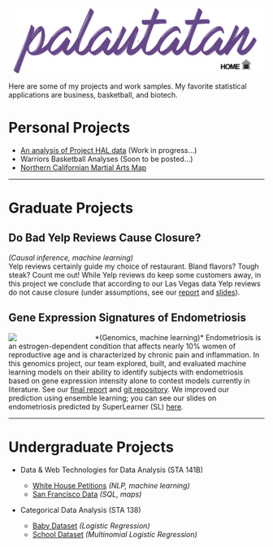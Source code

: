 <a href="/"><img src="images/banners_github.003-home.jpg"></a>

Here are some of my projects and work samples. My favorite statistical applications are business, basketball, and biotech.

# Personal Projects
* <a href="personal/project-hal.html">An analysis of Project HAL data</a> (Work in progress...)
* Warriors Basketball Analyses (Soon to be posted...)
* <a href="https://palautatan.github.io/fight/01-map/yelp-api.html">Northern Californian Martial Arts Map</a>

___

# Graduate Projects

## Do Bad Yelp Reviews Cause Closure?  
*(Causal inference, machine learning)*  
Yelp reviews certainly guide my choice of restaurant. Bland flavors? Tough steak? Count me out! While Yelp reviews do keep some customers away, in this project we conclude that according to our Las Vegas data Yelp reviews do not cause closure (under assumptions, see our <a href="graduate/ph252d/yelp-report.pdf">report</a> and <a href="graduate/ph252d/yelp-slides.pdf">slides</a>).

## Gene Expression Signatures of Endometriosis
<img src="https://raw.githubusercontent.com/palautatan/endometriosis/master/visuals/normalized-heatmap.png" align="left" width="170" border="0px">
*(Genomics, machine learning)*     
Endometriosis is an estrogen-dependent condition that affects nearly 10% women of reproductive age and is characterized by chronic pain and inflammation. In this genomics project, our team explored, built, and evaluated machine learning models on their ability to identify subjects with endometriosis based on gene expression intensity alone to contest models currently in literature. See our <a href="graduate/phc240c/endometriosis-report.pdf">final report</a> and <a href="https://github.com/palautatan/endometriosis">git repository</a>. We improved our prediction using ensemble learning; you can see our slides on endometriosis predicted by SuperLearner (SL) <a href="graduate/phc240a/phc240a-final-slides.pdf">here</a>.


___

# Undergraduate Projects
* Data & Web Technologies for Data Analysis (STA 141B)
    - <a href="project141b" title="Final Project">White House Petitions</a> *(NLP, machine learning)*
    - <a href="assignments/141b_assignment6.html" title="Exploring San Francisco Data">San Francisco Data</a> *(SQL, maps)*  

* Categorical Data Analysis (STA 138)
    - <a href="assignments/138_project3_2.html" title="Logistic Regression">Baby Dataset</a> *(Logistic Regression)*  
    - <a href="assignments/138_project3_1.html" title="Multinomial Logistic Regression">School Dataset</a> *(Multinomial Logistic Regression)*
